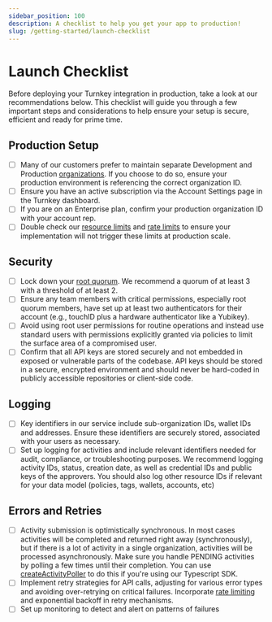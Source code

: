```yaml
---
sidebar_position: 100
description: A checklist to help you get your app to production!
slug: /getting-started/launch-checklist
---
```

# Launch Checklist

Before deploying your Turnkey integration in production, take a look at our recommendations below. This checklist will guide you through a few important steps and considerations to help ensure your setup is secure, efficient and ready for prime time.

## Production Setup

- [ ] Many of our customers prefer to maintain separate Development and Production [organizations](/concepts/organizations). If you choose to do so, ensure your production environment is referencing the correct organization ID.
- [ ] Ensure you have an active subscription via the Account Settings page in the Turnkey dashboard.
- [ ] If you are on an Enterprise plan, confirm your production organization ID with your account rep.
- [ ] Double check our [resource limits](../getting-started/resource-limits.md) and [rate limits](../FAQ.md#do-you-have-any-rate-limits-in-place-in-your-public-api) to ensure your implementation will not trigger these limits at production scale.

## Security

- [ ] Lock down your [root quorum](../user-management/Root-quorum.md). We recommend a quorum of at least 3 with a threshold of at least 2.
- [ ] Ensure any team members with critical permissions, especially root quorum members, have set up at least two authenticators for their account (e.g., touchID plus a hardware authenticator like a Yubikey).
- [ ] Avoid using root user permissions for routine operations and instead use standard users with permissions explicitly granted via policies to limit the surface area of a compromised user.
- [ ] Confirm that all API keys are stored securely and not embedded in exposed or vulnerable parts of the codebase. API keys should be stored in a secure, encrypted environment and should never be hard-coded in publicly accessible repositories or client-side code.

## Logging

- [ ] Key identifiers in our service include sub-organization IDs, wallet IDs and addresses. Ensure these identifiers are securely stored, associated with your users as necessary.
- [ ] Set up logging for activities and include relevant identifiers needed for audit, compliance, or troubleshooting purposes. We recommend logging activity IDs, status, creation date, as well as credential IDs and public keys of the approvers. You should also log other resource IDs if relevant for your data model (policies, tags, wallets, accounts, etc)

## Errors and Retries

- [ ] Activity submission is optimistically synchronous. In most cases activities will be completed and returned right away (synchronously), but if there is a lot of activity in a single organization, activities will be processed asynchronously. Make sure you handle PENDING activities by polling a few times until their completion. You can use [createActivityPoller](https://github.com/tkhq/sdk/blob/d9ed2aefc92d298826a40e821f959b019ea1936f/packages/http/src/async.ts#L101) to do this if you're using our Typescript SDK.
- [ ] Implement retry strategies for API calls, adjusting for various error types and avoiding over-retrying on critical failures. Incorporate [rate limiting](../FAQ.md#do-you-have-any-rate-limits-in-place-in-your-public-api) and exponential backoff in retry mechanisms.
- [ ] Set up monitoring to detect and alert on patterns of failures

